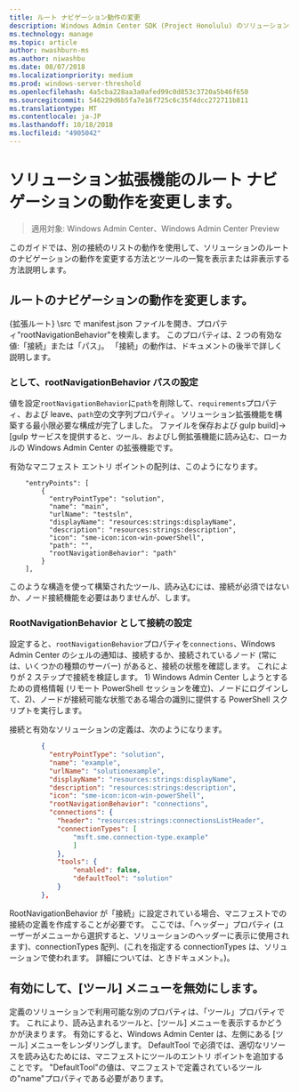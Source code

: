 ```yaml
---
title: ルート ナビゲーション動作の変更
description: Windows Admin Center SDK (Project Honolulu) のソリューション拡張機能の開発 - ルート ナビゲーションの動作の変更
ms.technology: manage
ms.topic: article
author: nwashburn-ms
ms.author: niwashbu
ms.date: 08/07/2018
ms.localizationpriority: medium
ms.prod: windows-server-threshold
ms.openlocfilehash: 4a5cba228aa3a0afed99c0d853c3720a5b46f650
ms.sourcegitcommit: 546229d6b5fa7e16f725c6c35f4dcc272711b811
ms.translationtype: MT
ms.contentlocale: ja-JP
ms.lasthandoff: 10/18/2018
ms.locfileid: "4905042"
---
```

# ソリューション拡張機能のルート ナビゲーションの動作を変更します。

>適用対象: Windows Admin Center、Windows Admin Center Preview

このガイドでは、別の接続のリストの動作を使用して、ソリューションのルートのナビゲーションの動作を変更する方法とツールの一覧を表示または非表示する方法説明します。

## ルートのナビゲーションの動作を変更します。

{拡張ルート} \src で manifest.json ファイルを開き、プロパティ"rootNavigationBehavior"を検索します。 このプロパティは、2 つの有効な値:「接続」または「パス」。 「接続」の動作は、ドキュメントの後半で詳しく説明します。

### として、rootNavigationBehavior パスの設定

値を設定```rootNavigationBehavior```に```path```を削除して、```requirements```プロパティ、および leave、```path```空の文字列プロパティ。 ソリューション拡張機能を構築する最小限必要な構成が完了しました。 ファイルを保存および gulp build]-> [gulp サービスを提供すると、ツール、およびし側拡張機能に読み込む、ローカルの Windows Admin Center の拡張機能です。

有効なマニフェスト エントリ ポイントの配列は、このようになります。
```
    "entryPoints": [
        {
          "entryPointType": "solution",
          "name": "main",
          "urlName": "testsln",
          "displayName": "resources:strings:displayName",
          "description": "resources:strings:description",
          "icon": "sme-icon:icon-win-powerShell",
          "path": "",
          "rootNavigationBehavior": "path"
        }
    ],
```

このような構造を使って構築されたツール、読み込むには、接続が必須ではないか、ノード接続機能を必要はありませんが、します。

### RootNavigationBehavior として接続の設定

設定すると、```rootNavigationBehavior```プロパティを```connections```、Windows Admin Center のシェルの通知は、接続するか、接続されているノード (常には、いくつかの種類のサーバー) があると、接続の状態を確認します。 これによりが 2 ステップで接続を検証します。 1) Windows Admin Center しようとするための資格情報 (リモート PowerShell セッションを確立)、ノードにログインして、2)、ノードが接続可能な状態である場合の識別に提供する PowerShell スクリプトを実行します。

接続と有効なソリューションの定義は、次のようになります。

``` json
        {
          "entryPointType": "solution",
          "name": "example",
          "urlName": "solutionexample",
          "displayName": "resources:strings:displayName",
          "description": "resources:strings:description",
          "icon": "sme-icon:icon-win-powerShell",
          "rootNavigationBehavior": "connections",
          "connections": {
            "header": "resources:strings:connectionsListHeader",
            "connectionTypes": [
                "msft.sme.connection-type.example"
                ]
            },
            "tools": {
                "enabled": false,
                "defaultTool": "solution"
            }
        },
```

RootNavigationBehavior が「接続」に設定されている場合、マニフェストでの接続の定義を作成することが必要です。 ここでは、「ヘッダー」プロパティ (ユーザーがメニューから選択すると、ソリューションのヘッダーに表示に使用されます)、connectionTypes 配列、(これを指定する connectionTypes は、ソリューションで使われます。 詳細については、ときドキュメント。)。

## 有効にして、[ツール] メニューを無効にします。 ##

定義のソリューションで利用可能な別のプロパティは、「ツール」プロパティです。 これにより、読み込まれるツールと、[ツール] メニューを表示するかどうかが決まります。 有効にすると、Windows Admin Center は、左側にある [ツール] メニューをレンダリングします。 DefaultTool で必須では、適切なリソースを読み込むためには、マニフェストにツールのエントリ ポイントを追加することです。 "DefaultTool"の値は、マニフェストで定義されているツールの"name"プロパティである必要があります。
